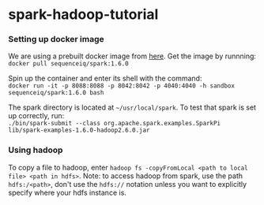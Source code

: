 # spark-hadoop-tutorial

### Setting up docker image
We are using a prebuilt docker image from [here](https://github.com/sequenceiq/docker-spark). Get the image by runnning:  
```docker pull sequenceiq/spark:1.6.0```

Spin up the container and enter its shell with the command:   
```docker run -it -p 8088:8088 -p 8042:8042 -p 4040:4040 -h sandbox sequenceiq/spark:1.6.0 bash```

The spark directory is located at ```~/usr/local/spark```. To test that spark is set up correctly, run:  
```./bin/spark-submit --class org.apache.spark.examples.SparkPi lib/spark-examples-1.6.0-hadoop2.6.0.jar```

### Using hadoop
To copy a file to hadoop, enter ```hadoop fs -copyFromLocal <path to local file> <path in hdfs>```. Note: to access hadoop from spark, use the path ```hdfs:/<path>```, don't use the ```hdfs://``` notation unless you want to explicitly specify where your hdfs instance is. 

